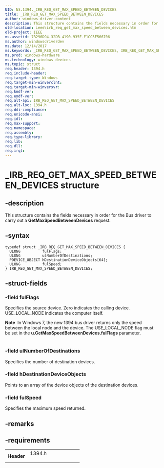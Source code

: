 ```yaml
---
UID: NS.1394._IRB_REQ_GET_MAX_SPEED_BETWEEN_DEVICES
title: _IRB_REQ_GET_MAX_SPEED_BETWEEN_DEVICES
author: windows-driver-content
description: This structure contains the fields necessary in order for the Bus driver to carry out a GetMaxSpeedBetweenDevices request.
old-location: ieee\irb_req_get_max_speed_between_devices.htm
old-project: IEEE
ms.assetid: 7B296D94-32DB-4190-935F-F1CC5F566706
ms.author: windowsdriverdev
ms.date: 12/14/2017
ms.keywords: _IRB_REQ_GET_MAX_SPEED_BETWEEN_DEVICES, IRB_REQ_GET_MAX_SPEED_BETWEEN_DEVICES
ms.prod: windows-hardware
ms.technology: windows-devices
ms.topic: struct
req.header: 1394.h
req.include-header: 
req.target-type: Windows
req.target-min-winverclnt: 
req.target-min-winversvr: 
req.kmdf-ver: 
req.umdf-ver: 
req.alt-api: IRB_REQ_GET_MAX_SPEED_BETWEEN_DEVICES
req.alt-loc: 1394.h
req.ddi-compliance: 
req.unicode-ansi: 
req.idl: 
req.max-support: 
req.namespace: 
req.assembly: 
req.type-library: 
req.lib: 
req.dll: 
req.irql: 
---
```


# _IRB_REQ_GET_MAX_SPEED_BETWEEN_DEVICES structure



## -description
This structure contains the fields necessary in order for the Bus driver to carry out a
<b>GetMaxSpeedBetweenDevices</b> request.



## -syntax

````
typedef struct _IRB_REQ_GET_MAX_SPEED_BETWEEN_DEVICES {
  ULONG          fulFlags;
  ULONG          ulNumberOfDestinations;
  PDEVICE_OBJECT hDestinationDeviceObjects[64];
  ULONG          fulSpeed;
} IRB_REQ_GET_MAX_SPEED_BETWEEN_DEVICES;
````


## -struct-fields

### -field fulFlags

Specifies the source device. Zero indicates the calling device. USE_LOCAL_NODE indicates the computer itself.

<div class="alert"><b>Note</b>  In Windows 7, the new 1394 bus driver returns only the speed between the local node and the device. The USE_LOCAL_NODE flag must be set in the <b>u.GetMaxSpeedBetweenDevices.fulFlags</b> parameter.</div>
<div> </div>

### -field ulNumberOfDestinations

Specifies the number of destination devices.


### -field hDestinationDeviceObjects

Points to an array of the device objects of the destination devices.


### -field fulSpeed

Specifies the maximum speed returned.


## -remarks


## -requirements
<table>
<tr>
<th width="30%">
Header

</th>
<td width="70%">
<dl>
<dt>1394.h</dt>
</dl>
</td>
</tr>
</table>